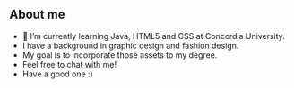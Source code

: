 ## About me

- 🌱 I’m currently learning Java, HTML5 and CSS at Concordia University.
- I have a background in graphic design and fashion design.
- My goal is to incorporate those assets to my degree.
- Feel free to chat with me!
- Have a good one :)
